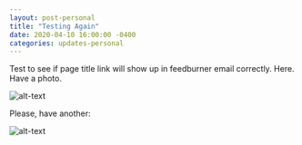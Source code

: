 ```yaml
---
layout: post-personal
title: "Testing Again"
date: 2020-04-10 16:00:00 -0400
categories: updates-personal
---
```



Test to see if page title link will show up in feedburner email correctly.
Here. Have a photo.

![alt-text](https://media.giphy.com/media/yZWsMXuXP9e5a/giphy.gif "Gon and Killua")

Please, have another:

![alt-text](https://thumbs.gfycat.com/ReadyUnselfishHornet-size_restricted.gif "Baby Sidon")

